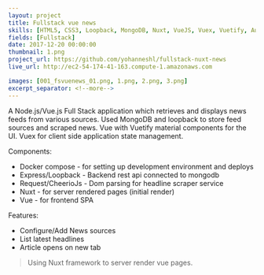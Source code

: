 ```yaml
---
layout: project
title: Fullstack vue news
skills: [HTML5, CSS3, Loopback, MongoDB, Nuxt, VueJS, Vuex, Vuetify, Auth0, Heroku, Docker]
fields: [Fullstack]
date: 2017-12-20 00:00:00
thumbnail: 1.png
project_url: https://github.com/yohanneshl/fullstack-nuxt-news
live_url: http://ec2-54-174-41-163.compute-1.amazonaws.com

images: [001_fsvuenews_01.png, 1.png, 2.png, 3.png]
excerpt_separator: <!--more-->
---
```


A Node.js/Vue.js Full Stack application which retrieves and displays news feeds from various sources.
Used MongoDB and loopback to store feed sources and scraped news.
Vue with Vuetify material components for the UI.
Vuex for client side application state management.



<!--more-->
Components:

* Docker compose - for setting up development environment and deploys
* Express/Loopback - Backend rest api connected to mongodb
* Request/CheerioJs - Dom parsing for headline scraper service
* Nuxt - for server rendered pages (initial render)
* Vue - for frontend SPA

Features:

* Configure/Add News sources
* List latest headlines
* Article opens on new tab

> Using Nuxt framework to server render vue pages.






